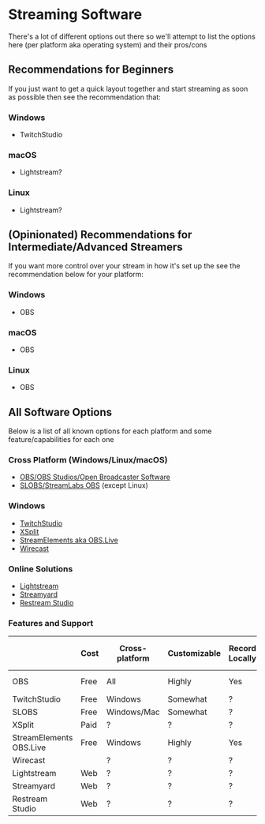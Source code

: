 # Streaming Software
There's a lot of different options out there so we'll attempt to list the options here (per platform aka operating system) and their pros/cons

## Recommendations for Beginners
If you just want to get a quick layout together and start streaming as soon as possible then see the recommendation that:

  ### Windows
  - TwitchStudio

  ### macOS
  - Lightstream?

  ### Linux
  - Lightstream?

## (Opinionated) Recommendations for Intermediate/Advanced Streamers
If you want more control over your stream in how it's set up the see the recommendation below for your platform:

### Windows
- OBS

### macOS
- OBS

### Linux
- OBS

## All Software Options
Below is a list of all known options for each platform and some feature/capabilities for each one

### Cross Platform (Windows/Linux/macOS)

- [OBS/OBS Studios/Open Broadcaster Software](https://obsproject.com/)
- [SLOBS/StreamLabs OBS](https://streamlabs.com/) (except Linux)

### Windows

- [TwitchStudio](https://www.twitch.tv/broadcast/studio)
- [XSplit](https://www.xsplit.com/)
- [StreamElements aka OBS.Live](https://streamelements.com/obslive)
- [Wirecast](https://www.telestream.net/wirecast/)


### Online Solutions
- [Lightstream](https://golightstream.com/)
- [Streamyard](https://streamyard.com/)
- [Restream Studio](https://restream.io/live-studio)


### Features and Support

|                         | Cost | Cross-platform | Customizable | Record Locally | Export/Save Settings | Multi-Profile Support | Plugins | External API   | Themeable | Stream Key/Login |
| ----------------------- | ---- | -------------- | ------------ | -------------- | -------------------- | --------------------- | ------- | -------------- | --------- | --------------- |
| OBS                     | Free | All            | Highly       | Yes            | Yes                  | Yes                   | Yes     | Yes via Plugin | Yes       | Both |
| TwitchStudio            | Free | Windows        | Somewhat     | ?              | ?                    | ?                     | ?       | ?              | ?         | Login |
| SLOBS                   | Free | Windows/Mac    | Somewhat     | ?              | ?                    | ?                     | ?       | ?              | ?         | ? |
| XSplit                  | Paid | ?              | ?            | ?              | ?                    | ?                     | ?       | ?              | ?         | ? |
| StreamElements OBS.Live | Free | Windows        | Highly       | Yes            | Yes                  | Yes                   | Yes     | Yes via Plugin | Yes       | ? |
| Wirecast                |      | ?              | ?            | ?              | ?                    | ?                     | ?       | ?              | ?         | ? |
| Lightstream             | Web  | ?              | ?            | ?              | ?                    | ?                     | ?       | ?              | ?         | ? |
| Streamyard              | Web  | ?              | ?            | ?              | ?                    | ?                     | ?       | ?              | ?         | ? |
| Restream Studio         | Web  | ?              | ?            | ?              | ?                    | ?                     | ?       | ?              | ?         | ? |
